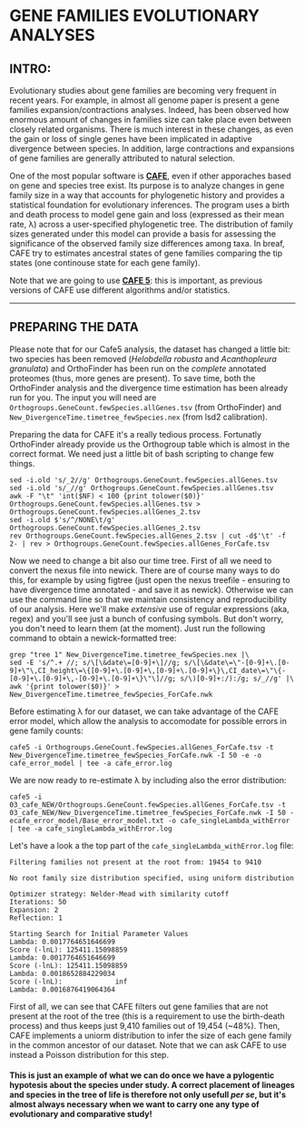 # GENE FAMILIES EVOLUTIONARY ANALYSES

## INTRO: 

Evolutionary studies about gene families are becoming very frequent in recent years. For example, in almost all genome paper is present a gene families expansion/contractions analyses. Indeed, has been observed how enormous amount of changes in families size can take place even between closely related organisms. There is much interest in these changes, as even the gain or loss of single genes have been implicated in adaptive divergence between species. In addition, large contractions and expansions of gene families are generally attributed to natural selection.

One of the most popular software is **[CAFE](https://academic.oup.com/bioinformatics/article/22/10/1269/237347)**, even if other apporaches based on gene and species tree exist. Its purpose is to analyze changes in gene family size in a way that accounts for phylogenetic history and provides a statistical foundation for evolutionary inferences. The program uses a birth and death process to model gene gain and loss (expressed as their mean rate, λ) across a user-specified phylogenetic tree. The distribution of family sizes generated under this model can provide a basis for assessing the significance of the observed family size differences among taxa. In breaf, CAFE try to estimates ancestral states of gene families comparing the tip states (one continouse state for each gene family).

Note that we are going to use **[CAFE 5](https://academic.oup.com/bioinformatics/article/36/22-23/5516/6039105)**: this is important, as previous versions of CAFE use different algorithms and/or statistics.

---

## PREPARING THE DATA

Please note that for our Cafe5 analysis, the dataset has changed a little bit: two species has been removed (_Helobdella robusta_ and _Acanthopleura granulata_) and OrthoFinder has been run on the _complete_ annotated proteomes (thus, more genes are present). To save time, both the OrthoFinder analysis and the divergence time estimation has been already run for you. The input you will need are <code>Orthogroups.GeneCount.fewSpecies.allGenes.tsv</code> (from OrthoFinder) and <code>New_DivergenceTime.timetree_fewSpecies.nex</code> (from lsd2 calibration).

Preparing the data for CAFE it's a really tedious process. Fortunatly OrthoFinder already provide us the Orthogroup table which is almost in the correct format. We need just a little bit of bash scripting to change few things.
```
sed -i.old 's/_2//g' Orthogroups.GeneCount.fewSpecies.allGenes.tsv
sed -i.old 's/_//g' Orthogroups.GeneCount.fewSpecies.allGenes.tsv
awk -F "\t" 'int($NF) < 100 {print tolower($0)}' Orthogroups.GeneCount.fewSpecies.allGenes.tsv > Orthogroups.GeneCount.fewSpecies.allGenes_2.tsv 
sed -i.old $'s/^/NONE\t/g' Orthogroups.GeneCount.fewSpecies.allGenes_2.tsv
rev Orthogroups.GeneCount.fewSpecies.allGenes_2.tsv | cut -d$'\t' -f 2- | rev > Orthogroups.GeneCount.fewSpecies.allGenes_ForCafe.tsv
```

Now we need to change a bit also our time tree. First of all we need to convert the nexus file into newick. There are of course many ways to do this, for example by using figtree (just open the nexus treefile - ensuring to have divergence time annotated - and save it as newick). Otherwise we can use the command line so that we maintain consistency and reproducibility of our analysis. Here we'll make _extensive_ use of regular expressions (aka, regex) and you'll see just a bunch of confusing symbols. But don't worry, you don't need to learn them (at the moment). Just run the following command to obtain a newick-formatted tree:

```
grep "tree 1" New_DivergenceTime.timetree_fewSpecies.nex |\
sed -E 's/^.+ //; s/\[\&date\=[0-9]+\]//g; s/\[\&date\=\"-[0-9]+\.[0-9]+\"\,CI_height\=\{[0-9]+\.[0-9]+\,[0-9]+\.[0-9]+\}\,CI_date\=\"\{-[0-9]+\.[0-9]+\,-[0-9]+\.[0-9]+\}\"\]//g; s/\)[0-9]+:/):/g; s/_//g' |\
awk '{print tolower($0)}' > New_DivergenceTime.timetree_fewSpecies_ForCafe.nwk
```

Before estimating λ for our dataset, we can take advantage of the CAFE error model, which allow the analysis to accomodate for possible errors in gene family counts:
```
cafe5 -i Orthogroups.GeneCount.fewSpecies.allGenes_ForCafe.tsv -t New_DivergenceTime.timetree_fewSpecies_ForCafe.nwk -I 50 -e -o cafe_error_model | tee -a cafe_error.log
```
We are now ready to re-estimate λ by including also the error distribution:
```
cafe5 -i 03_cafe_NEW/Orthogroups.GeneCount.fewSpecies.allGenes_ForCafe.tsv -t 03_cafe_NEW/New_DivergenceTime.timetree_fewSpecies_ForCafe.nwk -I 50 -ecafe_error_model/Base_error_model.txt -o cafe_singleLambda_withError | tee -a cafe_singleLambda_withError.log
```
Let's have a look a the top part of the <code>cafe_singleLambda_withError.log</code> file:
```
Filtering families not present at the root from: 19454 to 9410

No root family size distribution specified, using uniform distribution

Optimizer strategy: Nelder-Mead with similarity cutoff
Iterations: 50
Expansion: 2
Reflection: 1

Starting Search for Initial Parameter Values
Lambda: 0.0017764651646699
Score (-lnL): 125411.15098859
Lambda: 0.0017764651646699
Score (-lnL): 125411.15098859
Lambda: 0.0018652884229034
Score (-lnL):             inf
Lambda: 0.0016876419064364
```

First of all, we can see that CAFE filters out gene families that are not present at the root of the tree (this is a requirement to use the birth-death process) and thus keeps just 9,410 families out of 19,454 (~48%). Then, CAFE implements a uniorm distribution to infer the size of each gene family in the common ancestor of our dataset. Note that we can ask CAFE to use instead a Poisson distribution for this step.
#### This is just an example of what we can do once we have a pylogentic hypotesis about the species under study. A correct placement of lineages and species in the tree of life is therefore not only usefull *per se*, but it's almost always necessary when we want to carry one **any** type of evolutionary and comparative study!
